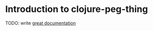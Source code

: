 # Introduction to clojure-peg-thing

TODO: write [great documentation](http://jacobian.org/writing/what-to-write/)
